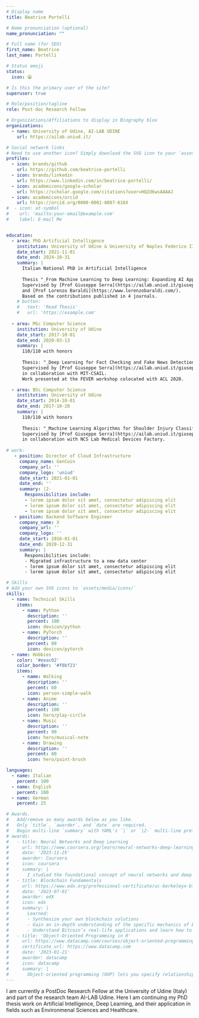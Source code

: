 ```yaml
---
# Display name
title: Beatrice Portelli

# Name pronunciation (optional)
name_pronunciation: ""

# Full name (for SEO)
first_name: Beatrice
last_name: Portelli

# Status emoji
status:
  icon: 😁

# Is this the primary user of the site?
superuser: true

# Role/position/tagline
role: Post-doc Research Fellow

# Organizations/Affiliations to display in Biography blox
organizations:
  - name: University of Udine, AI-LAB UDINE
    url: https://ailab.uniud.it/

# Social network links
# Need to use another icon? Simply download the SVG icon to your `assets/media/icons/` folder.
profiles:
  - icon: brands/github
    url: https://github.com/beatrice-portelli
  - icon: brands/linkedin
    url: https://www.linkedin.com/in/beatrice-portelli/
  - icon: academicons/google-scholar
    url: https://scholar.google.com/citations?user=HQZd6wsAAAAJ
  - icon: academicons/orcid
    url: https://orcid.org/0000-0001-8887-616X
#  - icon: at-symbol
#    url: 'mailto:your-email@example.com'
#    label: E-mail Me


education:
  - area: PhD Artificial Intelligence
    institution: University of Udine & University of Naples Federico II
    date_start: 2021-11-01
    date_end: 2024-10-31
    summary: |
      Italian National PhD in Artificial Intelligence
      
      Thesis "_From Machine Learning to Deep Learning: Expanding AI Applications in Environmental Sciences_".
      Supervised by [Prof Giuseppe Serra](https://ailab.uniud.it/giuseppeserra/)
      and [Prof Lorenzo Baraldi](https://www.lorenzobaraldi.com/).
      Based on the contributions published in 4 journals.
    # button:
    #   text: 'Read Thesis'
    #   url: 'https://example.com'
    
  - area: MSc Computer Science
    institution: University of Udine
    date_start: 2017-10-01
    date_end: 2020-03-13
    summary: |
      110/110 with honors
      
      Thesis: "_Deep Learning for Fact Checking and Fake News Detection_".
      Supervised by [Prof Giuseppe Serra](https://ailab.uniud.it/giuseppeserra/),
      in collaboration with MIT-CSAIL.
      Work presented at the FEVER workshop colocated with ACL 2020.

  - area: BSc Computer Science
    institution: University of Udine
    date_start: 2014-10-01
    date_end: 2017-10-20
    summary: |
      110/110 with honors
      
      Thesis: "_Machine Learning Algorithms for Shoulder Injury Classification_".
      Supervised by [Prof Giuseppe Serra](https://ailab.uniud.it/giuseppeserra/),
      in collaboration with NCS Lab Medical Devices Factory.
      
# work:
   - position: Director of Cloud Infrastructure
     company_name: GenCoin
     company_url: ''
     company_logo: 'uniud'
     date_start: 2021-01-01
     date_end: ''
     summary: |2-
       Responsibilities include:
       - lorem ipsum dolor sit amet, consectetur adipiscing elit
       - lorem ipsum dolor sit amet, consectetur adipiscing elit
       - lorem ipsum dolor sit amet, consectetur adipiscing elit
   - position: Backend Software Engineer
     company_name: X
     company_url: ''
     company_logo: ''
     date_start: 2016-01-01
     date_end: 2020-12-31
     summary: |
       Responsibilities include:
       - Migrated infrastructure to a new data center
       - lorem ipsum dolor sit amet, consectetur adipiscing elit
       - lorem ipsum dolor sit amet, consectetur adipiscing elit

# Skills
# Add your own SVG icons to `assets/media/icons/`
skills:
  - name: Technical Skills
    items:
      - name: Python
        description: ''
        percent: 100
        icon: devicon/python
      - name: PyTorch
        description: ''
        percent: 80
        icon: devicon/pytorch
  - name: Hobbies
    color: '#eeac02'
    color_border: '#f0bf23'
    items:
      - name: Walking
        description: ''
        percent: 60
        icon: person-simple-walk
      - name: Anime
        description: ''
        percent: 100
        icon: hero/play-circle
      - name: Music
        description: ''
        percent: 90
        icon: hero/musical-note
      - name: Drawing
        description: ''
        percent: 80
        icon: hero/paint-brush

languages:
  - name: Italian
    percent: 100
  - name: English
    percent: 100
  - name: German
    percent: 25

# Awards.
#   Add/remove as many awards below as you like.
#   Only `title`, `awarder`, and `date` are required.
#   Begin multi-line `summary` with YAML's `|` or `|2-` multi-line prefix and indent 2 spaces below.
# awards:
#   - title: Neural Networks and Deep Learning
#     url: https://www.coursera.org/learn/neural-networks-deep-learning
#     date: '2023-11-25'
#     awarder: Coursera
#     icon: coursera
#     summary: |
#       I studied the foundational concept of neural networks and deep learning. By the end, I was familiar with the significant technological trends driving the rise of deep learning; build, train, and apply fully connected deep neural networks; implement efficient (vectorized) neural networks; identify key parameters in a neural network’s architecture; and apply deep learning to your own applications.
#   - title: Blockchain Fundamentals
#     url: https://www.edx.org/professional-certificate/uc-berkeleyx-blockchain-fundamentals
#     date: '2023-07-01'
#     awarder: edX
#     icon: edx
#     summary: |
#       Learned:
#       - Synthesize your own blockchain solutions
#       - Gain an in-depth understanding of the specific mechanics of Bitcoin
#       - Understand Bitcoin’s real-life applications and learn how to attack and destroy Bitcoin, Ethereum, smart contracts and Dapps, and alternatives to Bitcoin’s Proof-of-Work consensus algorithm
#   - title: 'Object-Oriented Programming in R'
#     url: https://www.datacamp.com/courses/object-oriented-programming-with-s3-and-r6-in-r
#     certificate_url: https://www.datacamp.com
#     date: '2023-01-21'
#     awarder: datacamp
#     icon: datacamp
#     summary: |
#       Object-oriented programming (OOP) lets you specify relationships between functions and the objects that they can act on, helping you manage complexity in your code. This is an intermediate level course, providing an introduction to OOP, using the S3 and R6 systems. S3 is a great day-to-day R programming tool that simplifies some of the functions that you write. R6 is especially useful for industry-specific analyses, working with web APIs, and building GUIs.
---
```


I am currently a PostDoc Research Fellow at the University of Udine (Italy) and part of the research team AI-LAB Udine.
Here I am continuing my PhD thesis work on Artificial Intelligence, Deep Learning, and their application in fields such as Environmenal Sciences and Healthcare.
